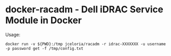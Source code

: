 # docker-racadm - Dell iDRAC Service Module in Docker

Usage:
```
docker run -v ${PWD}:/tmp jceloria/racadm -r idrac-XXXXXXX -u username -p password get -f /tmp/config.txt
```

